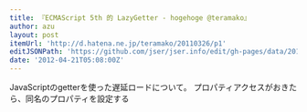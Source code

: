 ```yaml
---
title: 『ECMAScript 5th 的 LazyGetter - hogehoge @teramako』
author: azu
layout: post
itemUrl: 'http://d.hatena.ne.jp/teramako/20110326/p1'
editJSONPath: 'https://github.com/jser/jser.info/edit/gh-pages/data/2012/04/index.json'
date: '2012-04-21T05:08:00Z'
---
```

JavaScriptのgetterを使った遅延ロードについて。
プロパティアクセスがおきたら、同名のプロパティを設定する
